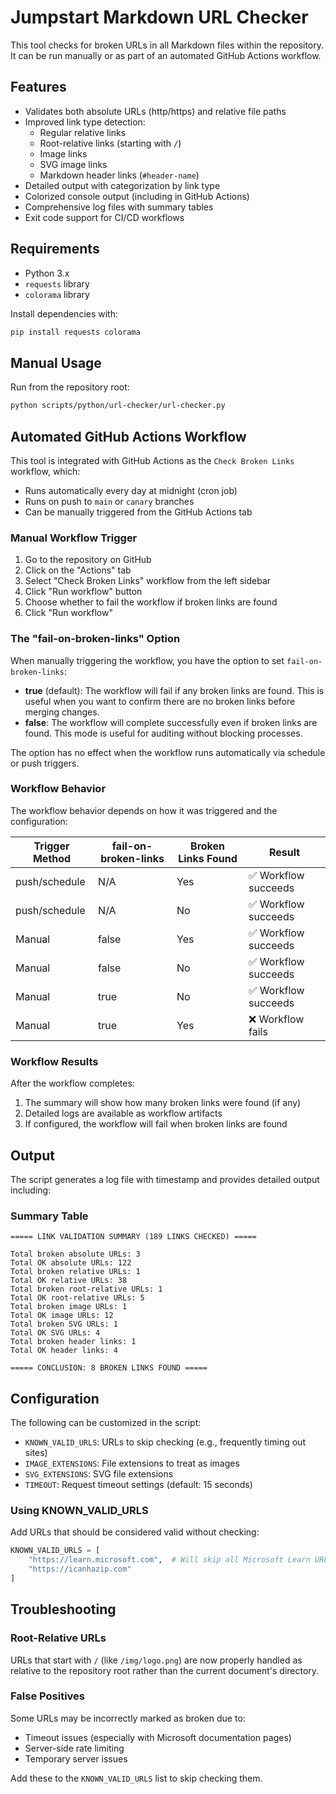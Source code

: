# Jumpstart Markdown URL Checker

This tool checks for broken URLs in all Markdown files within the repository. It can be run manually or as part of an automated GitHub Actions workflow.

## Features

- Validates both absolute URLs (http/https) and relative file paths
- Improved link type detection:
  - Regular relative links
  - Root-relative links (starting with `/`)
  - Image links
  - SVG image links
  - Markdown header links (`#header-name`)
- Detailed output with categorization by link type
- Colorized console output (including in GitHub Actions)
- Comprehensive log files with summary tables
- Exit code support for CI/CD workflows

## Requirements

- Python 3.x
- `requests` library
- `colorama` library

Install dependencies with:

```bash
pip install requests colorama
```

## Manual Usage

Run from the repository root:

```bash
python scripts/python/url-checker/url-checker.py
```

## Automated GitHub Actions Workflow

This tool is integrated with GitHub Actions as the `Check Broken Links` workflow, which:

- Runs automatically every day at midnight (cron job)
- Runs on push to `main` or `canary` branches
- Can be manually triggered from the GitHub Actions tab

### Manual Workflow Trigger

1. Go to the repository on GitHub
2. Click on the "Actions" tab
3. Select "Check Broken Links" workflow from the left sidebar
4. Click "Run workflow" button
5. Choose whether to fail the workflow if broken links are found
6. Click "Run workflow"

### The "fail-on-broken-links" Option

When manually triggering the workflow, you have the option to set `fail-on-broken-links`:

- **true** (default): The workflow will fail if any broken links are found. This is useful when you want to confirm there are no broken links before merging changes.
- **false**: The workflow will complete successfully even if broken links are found. This mode is useful for auditing without blocking processes.

The option has no effect when the workflow runs automatically via schedule or push triggers.

### Workflow Behavior

The workflow behavior depends on how it was triggered and the configuration:

| Trigger Method | fail-on-broken-links | Broken Links Found | Result |
|----------------|----------------------|-------------------|--------|
| push/schedule | N/A | Yes | ✅ Workflow succeeds |
| push/schedule | N/A | No | ✅ Workflow succeeds |
| Manual | false | Yes | ✅ Workflow succeeds |
| Manual | false | No | ✅ Workflow succeeds |
| Manual | true | No | ✅ Workflow succeeds |
| Manual | true | Yes | ❌ Workflow fails |

### Workflow Results

After the workflow completes:

1. The summary will show how many broken links were found (if any)
2. Detailed logs are available as workflow artifacts
3. If configured, the workflow will fail when broken links are found

## Output

The script generates a log file with timestamp and provides detailed output including:

### Summary Table

```text
===== LINK VALIDATION SUMMARY (189 LINKS CHECKED) =====

Total broken absolute URLs: 3
Total OK absolute URLs: 122
Total broken relative URLs: 1
Total OK relative URLs: 38
Total broken root-relative URLs: 1
Total OK root-relative URLs: 5
Total broken image URLs: 1
Total OK image URLs: 12
Total broken SVG URLs: 1
Total OK SVG URLs: 4
Total broken header links: 1
Total OK header links: 4

===== CONCLUSION: 8 BROKEN LINKS FOUND =====
```

## Configuration

The following can be customized in the script:

- `KNOWN_VALID_URLS`: URLs to skip checking (e.g., frequently timing out sites)
- `IMAGE_EXTENSIONS`: File extensions to treat as images
- `SVG_EXTENSIONS`: SVG file extensions
- `TIMEOUT`: Request timeout settings (default: 15 seconds)

### Using KNOWN_VALID_URLS

Add URLs that should be considered valid without checking:

```python
KNOWN_VALID_URLS = [
    "https://learn.microsoft.com",  # Will skip all Microsoft Learn URLs
    "https://icanhazip.com"
]
```

## Troubleshooting

### Root-Relative URLs

URLs that start with `/` (like `/img/logo.png`) are now properly handled as relative to the repository root rather than the current document's directory.

### False Positives

Some URLs may be incorrectly marked as broken due to:

- Timeout issues (especially with Microsoft documentation pages)
- Server-side rate limiting
- Temporary server issues

Add these to the `KNOWN_VALID_URLS` list to skip checking them.
